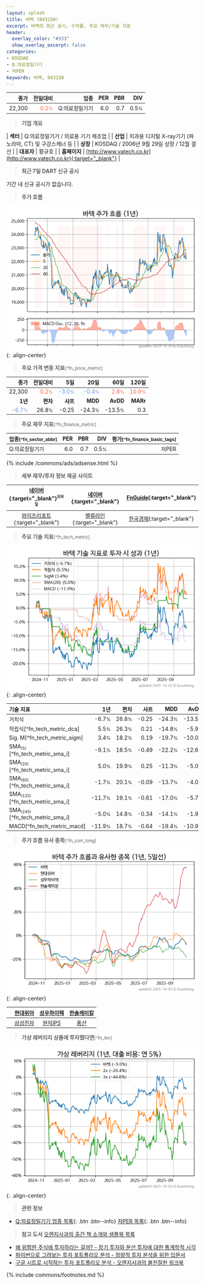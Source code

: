 ```yaml
---
layout: splash
title: 바텍 (043150)
excerpt: 바텍의 최근 공시, 수익률, 주요 재무/기술 지표
header:
  overlay_color: "#333"
  show_overlay_excerpt: false
categories:
- KOSDAQ
- Q:의료정밀기기
- 저PER
keywords: 바텍, 043150
---
```


| **종가** | **전일대비** | **업종** | **PER** | **PBR** | **DIV** |
| -------: | -----------: | -------: | ------: | ------: | ------: |
| 22,300 | <span style="color: tomato">0.2<small>%</small></span> | Q:의료정밀기기 | 6.0 | 0.7 | 0.5<small>%</small> |

<!-- more -->


> **기업 개요**<a id="company"></a>

| <span style="white-space:nowrap;">**섹터**</span> | Q:의료정밀기기 / 의료용 기기 제조업 |
| <span style="white-space:nowrap;">**산업**</span> | 치과용 디지털 X-ray기기 (파노라마, CT) 및 구강스캐너 등 |
| <span style="white-space:nowrap;">**상장**</span> | KOSDAQ / 2006년 9월 29일 상장 / 12월 결산 |
| <span style="white-space:nowrap;">**대표자**</span> | 황규호 |
| <span style="white-space:nowrap;">**홈페이지**</span> | [http://www.vatech.co.kr](http://www.vatech.co.kr){:target="_blank"} |


> **최근 7일 DART 신규 공시**<a id="dart"></a>

기간 내 신규 공시가 없습니다.


> **주가 흐름**<a id="price"></a>

![043150](/stock/images/043150.png){: .align-center}


> **주요 가격 변동 지표**<small>[^fn_price_metric]</small>

| **종가** | **전일대비** | **5일** | **20일** | **60일** | **120일** |
| -------: | -----------: | ------: | -------: | -------: | --------: |
| 22,300 | <span style="color: tomato">0.2<small>%</small></span> | <span style="color: cornflowerblue">-3.0<small>%</small></span> | <span style="color: cornflowerblue">-0.4<small>%</small></span> | <span style="color: tomato">2.8<small>%</small></span> | <span style="color: tomato">10.9<small>%</small></span> |
| **1년** | **편차** | **샤프** | **MDD** | **AvDD** | **MARr** |
| <span style="color: cornflowerblue">-6.7<small>%</small></span> | 26.8<small>%</small> | -0.25 | -24.3<small>%</small> | -13.5<small>%</small> | 0.3 |


> **주요 재무 지표**<small>[^fn_finance_metric]</small>

| **업종**<small>[^fn_sector_abbr]</small> | **PER** | **PBR** | **DIV** | **평가**<small>[^fn_finance_basic_tags]</small> |
| :--------------------------------------- | ------: | ------: | ------: | ----------------------------------------------: |
| Q:의료정밀기기 | 6.0 | 0.7 | 0.5<small>%</small> | 저PER |



{% include /commons/ads/adsense.html %}

> **세부 재무/투자 정보 제공 사이트**

| [네이버](https://m.stock.naver.com/domestic/stock/043150/finance/summary){:target="_blank"}<sup><small>모바일</small></sup> | [네이버](https://finance.naver.com/item/coinfo.naver?code=043150){:target="_blank"} | [FnGuide](https://comp.fnguide.com/SVO2/ASP/SVD_Invest.asp?gicode=A043150&MenuYn=Y){:target="_blank"} |
| :---: | :---: | :---: |
| [와이즈리포트](https://comp.wisereport.co.kr/company/c1040001.aspx?cmp_cd=043150){:target="_blank"} | [밸류라인](https://www.valueline.co.kr/finance/summary/043150){:target="_blank"} | [한국경제](https://markets.hankyung.com/stock/043150/financial-summary){:target="_blank"} |


> **주요 기술 지표**<small>[^fn_tech_metric]</small>


![043150](/stock/images/043150_tech.png){: .align-center}

| **기술 지표** | **1년** | **편차** | **샤프** | **MDD** | **AvDD** |
| :------------ | ------: | -----------: | -------: | ------: | -------: |
| 거치식 | -6.7<small>%</small> | 26.8<small>%</small> | -0.25 | -24.3<small>%</small> | -13.5<small>%</small> |
| 적립식[^fn_tech_metric_dca] | 5.5<small>%</small> | 26.3<small>%</small> | 0.21 | -14.8<small>%</small> | -5.9<small>%</small> |
| Sig. M[^fn_tech_metric_sigm] | 3.4<small>%</small> | 18.2<small>%</small> | 0.19 | -19.7<small>%</small> | -10.0<small>%</small> |
| SMA<small><sub>(5)</sub></small>[^fn_tech_metric_sma_i] | -9.1<small>%</small> | 18.5<small>%</small> | -0.49 | -22.2<small>%</small> | -12.6<small>%</small> |
| SMA<small><sub>(20)</sub></small>[^fn_tech_metric_sma_i] | 5.0<small>%</small> | 19.9<small>%</small> | 0.25 | -11.3<small>%</small> | -5.0<small>%</small> |
| SMA<small><sub>(60)</sub></small>[^fn_tech_metric_sma_i] | -1.7<small>%</small> | 20.1<small>%</small> | -0.09 | -13.7<small>%</small> | -4.0<small>%</small> |
| SMA<small><sub>(120)</sub></small>[^fn_tech_metric_sma_i] | -11.7<small>%</small> | 19.1<small>%</small> | -0.61 | -17.0<small>%</small> | -5.7<small>%</small> |
| SMA<small><sub>(240)</sub></small>[^fn_tech_metric_sma_i] | -5.0<small>%</small> | 14.8<small>%</small> | -0.34 | -14.1<small>%</small> | -1.9<small>%</small> |
| MACD[^fn_tech_metric_macd] | -11.9<small>%</small> | 18.7<small>%</small> | -0.64 | -19.4<small>%</small> | -10.9<small>%</small> |


> **주가 흐름 유사 종목**<a id="corr"></a><small>[^fn_corr_long]</small>

![043150](/stock/images/043150_corr.png){: .align-center}

|       | [현대위아](/011210/) | [성우하이텍](/015750/) | [한솔케미칼](/014680/) |
| :---: | :------------------------------------: | :------------------------------------: | :------------------------------------: |
|       | [삼성전자](/005930/) | [원익IPS](/240810/) | [풍산](/103140/) |


> **가상 레버리지 상품에 투자했다면**<a id="2x"></a><small>[^fn_lev]</small>

![043150](/stock/images/043150_2x.png){: .align-center}


> **관련 정보**

- [Q:의료정밀기기 업종 목록](/stats/sector/kosdaq_업종_의료정밀기기_종목/){: .btn .btn--info} [저PER 목록](/fn/fn_low_per/){: .btn .btn--info}

> **참고 도서** [오렌지사과의 출간 책 소개와 샘플북 목록](https://kongdori.tistory.com/691)

- [왜 위험한 주식에 투자하라는 걸까? - 장기 투자와 분산 투자에 대한 통계학적 시각](https://kongdori.tistory.com/421)
- [파이썬으로 그려보는 투자 포트폴리오 분석  - 정량적 투자 분석을 위한 입문서](https://kongdori.tistory.com/643)
- [구글 시트로 시작하는 투자 포트폴리오 분석 - 오렌지사과의 불친절한 워크북](https://kongdori.tistory.com/449)


{% include commons/footnotes.md %}